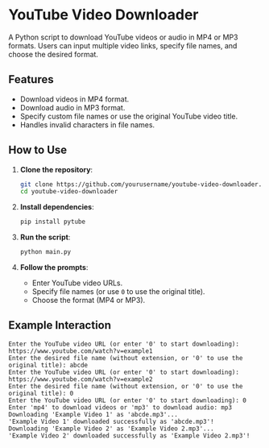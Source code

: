 # YouTube Video Downloader

A Python script to download YouTube videos or audio in MP4 or MP3 formats. Users can input multiple video links, specify file names, and choose the desired format. 

## Features
- Download videos in MP4 format.
- Download audio in MP3 format.
- Specify custom file names or use the original YouTube video title.
- Handles invalid characters in file names.

## How to Use
1. **Clone the repository**:
    ```sh
    git clone https://github.com/yourusername/youtube-video-downloader.git
    cd youtube-video-downloader
    ```

2. **Install dependencies**:
    ```sh
    pip install pytube
    ```

3. **Run the script**:
    ```sh
    python main.py
    ```

4. **Follow the prompts**:
    - Enter YouTube video URLs.
    - Specify file names (or use `0` to use the original title).
    - Choose the format (MP4 or MP3).

## Example Interaction

```plaintext
Enter the YouTube video URL (or enter '0' to start downloading): https://www.youtube.com/watch?v=example1
Enter the desired file name (without extension, or '0' to use the original title): abcde
Enter the YouTube video URL (or enter '0' to start downloading): https://www.youtube.com/watch?v=example2
Enter the desired file name (without extension, or '0' to use the original title): 0
Enter the YouTube video URL (or enter '0' to start downloading): 0
Enter 'mp4' to download videos or 'mp3' to download audio: mp3
Downloading 'Example Video 1' as 'abcde.mp3'...
'Example Video 1' downloaded successfully as 'abcde.mp3'!
Downloading 'Example Video 2' as 'Example Video 2.mp3'...
'Example Video 2' downloaded successfully as 'Example Video 2.mp3'!
```
